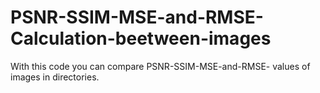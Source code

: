 # PSNR-SSIM-MSE-and-RMSE-Calculation-beetween-images
With this code you can compare PSNR-SSIM-MSE-and-RMSE- values of images in directories.
